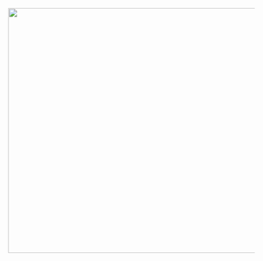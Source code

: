 <img src="https://raw.githubusercontent.com/simondriesen/simondriesen/main/map.svg" height="500px" width="1000px">
